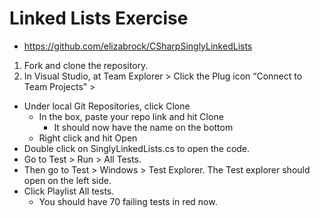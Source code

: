 # Linked Lists Exercise
* https://github.com/elizabrock/CSharpSinglyLinkedLists


1. Fork and clone the repository.
2. In Visual Studio, at Team Explorer > Click the Plug icon “Connect to Team Projects” >
* Under local Git Repositories, click Clone  
  * In the box, paste your repo link and hit Clone  
    * It should now have the name on the bottom  
  * Right click and hit Open
* Double click on SinglyLinkedLists.cs to open the code.
* Go to Test > Run > All Tests.
* Then go to Test > Windows > Test Explorer. The Test explorer should open on the left side.
* Click Playlist All tests.
  * You should have 70 failing tests in red now.
